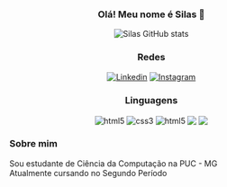 <div align="center">

### Olá! Meu nome é Silas 🐧


![Silas GitHub stats](https://github-readme-stats.vercel.app/api?username=Silas-Hoffmann&show_icons=true&theme=gotham )

### Redes

[![Linkedin](https://img.shields.io/badge/LinkedIn-0077B5?style=for-the-badge&logo=linkedin&logoColor=white
)](https://www.linkedin.com/in/silas-hoffmann-b9a3031ba/)
[![Instagram](https://img.shields.io/badge/Instagram-E4405F?style=for-the-badge&logo=instagram&logoColor=white
)](https://www.instagram.com/sih0revi?igsh=NmR4OG1sZTQxYzMy)


### Linguagens

</div>

<div align="center">
    <img src="https://img.shields.io/badge/HTML5-E34F26?style=for-the-badge&logo=html5&logoColor=white" alt="html5" align="center">
    </img>
    <img src="https://img.shields.io/badge/CSS3-1572B6?style=for-the-badge&logo=css3&logoColor=white" alt="css3" align="center">
    </img>
    <img src="https://img.shields.io/badge/JavaScript-F7DF1E?style=for-the-badge&logo=javascript&logoColor=black" alt="html5" align="center">
    </img>
    <img src="https://img.shields.io/badge/C-00599C?style=for-the-badge&logo=c&logoColor=white
    " align="center">
    </img>
    <img src="https://img.shields.io/badge/Arduino-00979D?style=for-the-badge&logo=Arduino&logoColor=white" align="center">
    </img>
</div>

### Sobre mim 
<div>
<p>Sou estudante de Ciência da Computação na PUC - MG </br>Atualmente cursando no Segundo Período</p>
</div>
